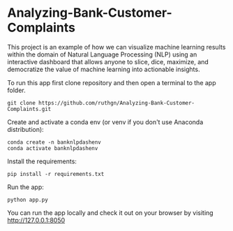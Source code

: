 # Analyzing-Bank-Customer-Complaints

This project is an example of how we can visualize machine learning results within the domain of Natural Language Processing (NLP) using an interactive dashboard that allows anyone to slice, dice, maximize, and democratize the value of machine learning into actionable insights.

To run this app first clone repository and then open a terminal to the app folder.

```
git clone https://github.com/ruthgn/Analyzing-Bank-Customer-Complaints.git
```
Create and activate a conda env (or venv if you don't use Anaconda distribution):

```
conda create -n banknlpdashenv
conda activate banknlpdashenv
```
Install the requirements:

```
pip install -r requirements.txt
```
Run the app:

```
python app.py
```
You can run the app locally and check it out on your browser by visiting http://127.0.0.1:8050

